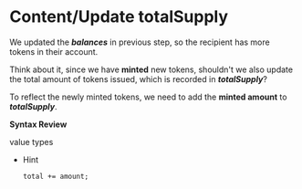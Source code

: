 # Content/Update totalSupply

We updated the ***balances*** in previous step, so the recipient has more tokens in their account.

Think about it, since we have **minted** new tokens, shouldn't we also update the total amount of tokens issued, which is recorded in ***totalSupply***?

To reflect the newly minted tokens, we need to add the **minted amount** to ***totalSupply***.

**Syntax Review**

value types

- Hint
    
    ```solidity
    total += amount;
    ```
    
